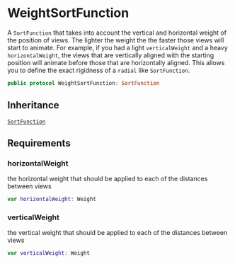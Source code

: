 # WeightSortFunction

A `SortFunction` that takes into account the vertical and horizontal weight of the position of views. The lighter the weight the the faster those views will start to animate. For example, if you had a light `verticalWeight` and a heavy `horizontalWeight`, the views that are vertically aligned with the starting position will animate before those that are horizontally aligned. This allows you to define the exact rigidness of a `radial` like `SortFunction`.

``` swift
public protocol WeightSortFunction: SortFunction 
```

## Inheritance

[`SortFunction`](/SortFunction)

## Requirements

### horizontalWeight

the horizontal weight that should be applied to each of the distances between views

``` swift
var horizontalWeight: Weight 
```

### verticalWeight

the vertical weight that should be applied to each of the distances between views

``` swift
var verticalWeight: Weight 
```
